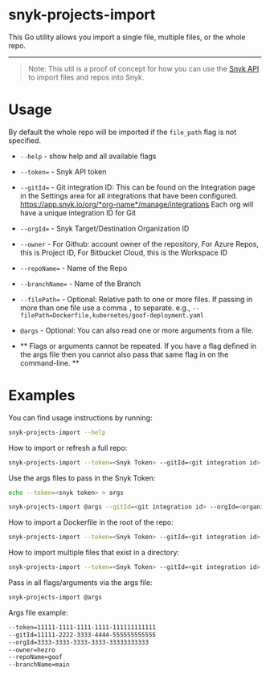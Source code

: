 # snyk-projects-import

This Go utility allows you import a single file, multiple files, or the whole repo.


***

> Note: This util is a proof of concept for how you can use the [Snyk API](https://snyk.docs.apiary.io/#reference/import-projects) to import files and repos into Snyk. 


# Usage
By default the whole repo will be imported if the `file_path` flag is not specified.
- `--help` - show help and all available flags
- `--token=` - Snyk API token
- `--gitId=` - Git integration ID: This can be found on the Integration page in the Settings area for all integrations that have been configured. https://app.snyk.io/org/*org-name*/manage/integrations Each org will have a unique integration ID for Git
- `--orgId=` - Snyk Target/Destination Organization ID
- `--owner` - For Github: account owner of the repository, For Azure Repos, this is Project ID, For Bitbucket Cloud, this is the Workspace ID
- `--repoName=` - Name of the Repo
- `--branchName=` - Name of the Branch
- `--filePath=` - Optional: Relative path to one or more files. If passing in more than one file use a comma `,` to separate. e.g., `--filePath=Dockerfile,kubernetes/goof-deployment.yaml`
- `@args` - Optional: You can also read one or more arguments from a file. 

- ** Flags or arguments cannot be repeated. If you have a flag defined in the args file then you cannot also pass that same flag in on the command-line. **


# Examples
You can find usage instructions by running:

```bash
snyk-projects-import --help
```

How to import or refresh a full repo:
```bash
snyk-projects-import --token=<Snyk Token> --gitId=<git integration id> --orgId=<organization id> --owner=<repo owner> --repoName=<repo name> --branchName=<branch name>
```


Use the args files to pass in the Snyk Token:
```bash
echo --token=<snyk token> > args
```
```bash
snyk-projects-import @args --gitId=<git integration id> --orgId=<organization id> --owner=<repo owner> --repoName=<repo name> --branchName=<branch name>
```


How to import a Dockerfile in the root of the repo:
```bash
snyk-projects-import --token=<Snyk Token> --gitId=<git integration id> --orgId=<organization id> --owner=<repo owner> --repoName=<repo name> --branchName=<branch name> --filePath=Dockerfile
```

How to import multiple files that exist in a directory:
```bash
snyk-projects-import --token=<Snyk Token> --gitId=<git integration id> --orgId=<organization id> --owner=<repo owner> --repoName=<repo name> --branchName=<branch name> --filePath=kubernetes/goof-deployment.yaml, kubernetes/goof-mongo-deployment.yaml
```

Pass in all flags/arguments via the args file:
```bash
snyk-projects-import @args
```
Args file example:

```bash
--token=11111-1111-1111-1111-111111111111
--gitId=11111-2222-3333-4444-555555555555
--orgId=3333-3333-3333-3333-33333333333
--owner=hezro
--repoName=goof
--branchName=main
```

